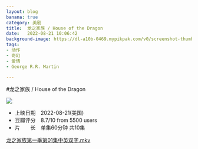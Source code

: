 ```yaml
---
layout: blog
banana: true
category: 美剧
title:  龙之家族 / House of the Dragon
date:   2022-08-21 10:06:42
background-image: https://dl-a10b-0469.mypikpak.com/v0/screenshot-thumbnails/2A9A9625DBA41362C3AA55AB5443F98764A319F8/720/2048
tags:
- 动作
- 奇幻
- 爱情
- George R.R. Martin

---
```


#龙之家族 / House of the Dragon 

![](https://dl-a10b-0469.mypikpak.com/v0/screenshot-thumbnails/2A9A9625DBA41362C3AA55AB5443F98764A319F8/720/2048)

- 上映日期　2022-08-21(美国)
- 豆瓣评分　8.7/10 from 5500 users
- 片　　长　单集60分钟 共10集

[龙之家族第一季第01集中英双字.mkv](https://mypikpak.com/s/VNBNYYzWbA6kB6KDAKeEuO6Do1)
